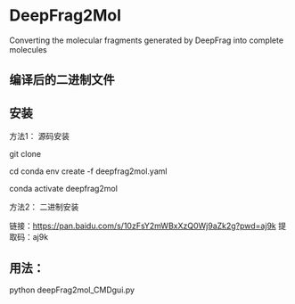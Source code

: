 # DeepFrag2Mol
Converting the molecular fragments generated by DeepFrag into complete molecules

## 编译后的二进制文件




## 安装

方法1： 源码安装

git clone

cd 
conda env create -f deepfrag2mol.yaml

conda activate deepfrag2mol





方法2： 二进制安装

链接：https://pan.baidu.com/s/10zFsY2mWBxXzQ0Wj9aZk2g?pwd=aj9k 
提取码：aj9k 

## 用法：

python deepFrag2mol_CMDgui.py


